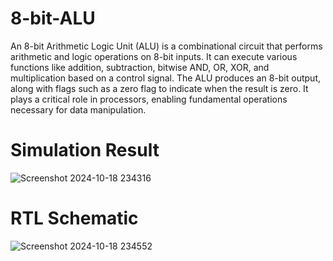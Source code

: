 # 8-bit-ALU
An 8-bit Arithmetic Logic Unit (ALU) is a combinational circuit that performs arithmetic and logic operations on 8-bit inputs. It can execute various functions like addition, subtraction, bitwise AND, OR, XOR, and multiplication based on a control signal. The ALU produces an 8-bit output, along with flags such as a zero flag to indicate when the result is zero. It plays a critical role in processors, enabling fundamental operations necessary for data manipulation.

# Simulation Result
![Screenshot 2024-10-18 234316](https://github.com/user-attachments/assets/4c7a4043-88f0-4020-996f-c18d90c42c79)

# RTL Schematic

![Screenshot 2024-10-18 234552](https://github.com/user-attachments/assets/41b770bc-6a20-4e81-90a3-57f35f1d8a60)
